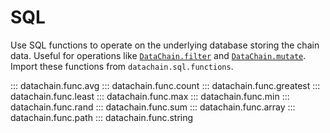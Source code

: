 # SQL

Use SQL functions to operate on the underlying database storing the chain data. Useful
for operations like [`DataChain.filter`](datachain.md#datachain.lib.dc.DataChain.filter)
    and [`DataChain.mutate`](datachain.md#datachain.lib.dc.DataChain.mutate). Import
    these functions from `datachain.sql.functions`.

::: datachain.func.avg
::: datachain.func.count
::: datachain.func.greatest
::: datachain.func.least
::: datachain.func.max
::: datachain.func.min
::: datachain.func.rand
::: datachain.func.sum
::: datachain.func.array
::: datachain.func.path
::: datachain.func.string
